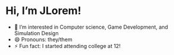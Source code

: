 # Hi, I’m JLorem!
- 👀 I’m interested in Computer science, Game Development, and Simulation Design
- 😄 Pronouns: they/them
- ⚡ Fun fact: I started attending college at 12!

<!---
jlorem08/jlorem08 is a ✨ special ✨ repository because its `README.md` (this file) appears on your GitHub profile.
You can click the Preview link to take a look at your changes.
--->
